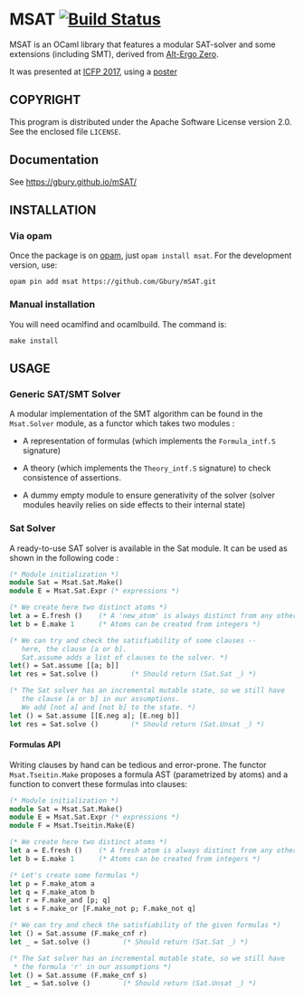 # MSAT  [![Build Status](https://travis-ci.org/Gbury/mSAT.svg?branch=master)](https://travis-ci.org/Gbury/mSAT)

MSAT is an OCaml library that features a modular SAT-solver and some
extensions (including SMT), derived from [Alt-Ergo Zero](http://cubicle.lri.fr/alt-ergo-zero).

It was presented at [ICFP 2017](https://icfp17.sigplan.org/event/ocaml-2017-papers-msat-an-ocaml-sat-solver),
using a [poster](https://github.com/Gbury/mSAT/blob/master/articles/icfp_2017.pdf)


## COPYRIGHT

This program is distributed under the Apache Software License version
2.0. See the enclosed file `LICENSE`.

## Documentation

See https://gbury.github.io/mSAT/

## INSTALLATION

### Via opam

Once the package is on [opam](http://opam.ocaml.org), just `opam install msat`.
For the development version, use:

    opam pin add msat https://github.com/Gbury/mSAT.git

### Manual installation

You will need ocamlfind and ocamlbuild. The command is:

    make install

## USAGE

### Generic SAT/SMT Solver

A modular implementation of the SMT algorithm can be found in the `Msat.Solver` module,
as a functor which takes two modules :

  - A representation of formulas (which implements the `Formula_intf.S` signature)

  - A theory (which implements the `Theory_intf.S` signature) to check consistence of assertions.

  - A dummy empty module to ensure generativity of the solver (solver modules heavily relies on
  side effects to their internal state)

### Sat Solver

A ready-to-use SAT solver is available in the Sat module. It can be used
as shown in the following code :

```ocaml
(* Module initialization *)
module Sat = Msat.Sat.Make()
module E = Msat.Sat.Expr (* expressions *)

(* We create here two distinct atoms *)
let a = E.fresh ()    (* A 'new_atom' is always distinct from any other atom *)
let b = E.make 1      (* Atoms can be created from integers *)

(* We can try and check the satisfiability of some clauses --
   here, the clause [a or b].
   Sat.assume adds a list of clauses to the solver. *)
let() = Sat.assume [[a; b]]
let res = Sat.solve ()        (* Should return (Sat.Sat _) *)

(* The Sat solver has an incremental mutable state, so we still have
   the clause [a or b] in our assumptions.
   We add [not a] and [not b] to the state. *)
let () = Sat.assume [[E.neg a]; [E.neg b]]
let res = Sat.solve ()        (* Should return (Sat.Unsat _) *)
```


#### Formulas API

Writing clauses by hand can be tedious and error-prone.
The functor `Msat.Tseitin.Make` proposes a formula AST (parametrized by
atoms) and a function to convert these formulas into clauses:

```ocaml
(* Module initialization *)
module Sat = Msat.Sat.Make()
module E = Msat.Sat.Expr (* expressions *)
module F = Msat.Tseitin.Make(E)

(* We create here two distinct atoms *)
let a = E.fresh ()    (* A fresh atom is always distinct from any other atom *)
let b = E.make 1      (* Atoms can be created from integers *)

(* Let's create some formulas *)
let p = F.make_atom a
let q = F.make_atom b
let r = F.make_and [p; q]
let s = F.make_or [F.make_not p; F.make_not q]

(* We can try and check the satisfiability of the given formulas *)
let () = Sat.assume (F.make_cnf r)
let _ = Sat.solve ()        (* Should return (Sat.Sat _) *)

(* The Sat solver has an incremental mutable state, so we still have
 * the formula 'r' in our assumptions *)
let () = Sat.assume (F.make_cnf s)
let _ = Sat.solve ()        (* Should return (Sat.Unsat _) *)
```

